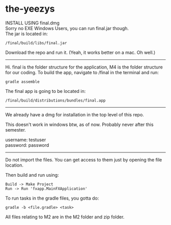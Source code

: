 # the-yeezys
INSTALL USING final.dmg  
Sorry no EXE Windows Users, you can run final.jar though.  
The jar is located in:
```
/final/build/libs/final.jar
```
Download the repo and run it. (Yeah, it works better on a mac. Oh well.)

---

Hi. final is the folder structure for the application, M4 is the folder structure for our coding.
To build the app, navigate to /final in the terminal and run:
```
gradle assemble
```

The final app is going to be located in:
```
/final/build/distributions/bundles/final.app
```

---
We already have a dmg for installation in the top level of this repo.

This doesn't work in windows btw, as of now. Probably never after this semester.

username: testuser  
password: password


---



Do not import the files. You can get access to them just by opening the file location.

Then build and run using:
```
Build -> Make Project
Run -> Run 'fxapp.MainFXApplication'
```

To run tasks in the gradle files, you gotta do:
```
gradle -b <file.gradle> <task>
```

All files relating to M2 are in the M2 folder and zip folder.